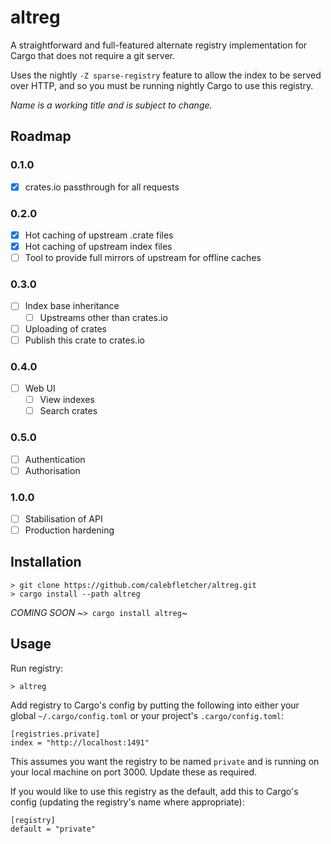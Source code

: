 # altreg

A straightforward and full-featured alternate registry implementation for Cargo that does not require a git server.

Uses the nightly `-Z sparse-registry` feature to allow the index to be served over HTTP, and so you must be running nightly Cargo to use this registry.

_Name is a working title and is subject to change._

## Roadmap
### 0.1.0
- [x] crates.io passthrough for all requests
### 0.2.0
- [x] Hot caching of upstream .crate files
- [x] Hot caching of upstream index files
- [ ] Tool to provide full mirrors of upstream for offline caches
### 0.3.0
- [ ] Index base inheritance
  - [ ] Upstreams other than crates.io
- [ ] Uploading of crates
- [ ] Publish this crate to crates.io
### 0.4.0
- [ ] Web UI
  - [ ] View indexes
  - [ ] Search crates
### 0.5.0
- [ ] Authentication
- [ ] Authorisation
### 1.0.0
- [ ] Stabilisation of API
- [ ] Production hardening

## Installation

```
> git clone https://github.com/calebfletcher/altreg.git
> cargo install --path altreg
```

_COMING SOON_
~```> cargo install altreg```~

## Usage
Run registry:

```
> altreg
```

Add registry to Cargo's config by putting the following into either your global `~/.cargo/config.toml` or your project's `.cargo/config.toml`:
```
[registries.private]
index = "http://localhost:1491"
```
This assumes you want the registry to be named `private` and is running on your local machine on port 3000. Update these as required.

If you would like to use this registry as the default, add this to Cargo's config (updating the registry's name where appropriate):
```
[registry]
default = "private"
```
